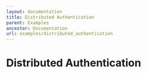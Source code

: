 ```yaml
---
layout: documentation
title: Distributed Authentication
parent: Examples
ancestor: Documentation
url: examples/distributed_authentication
---
```


# Distributed Authentication